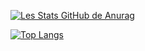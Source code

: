 [![Les Stats GitHub de Anurag](https://github-readme-stats.vercel.app/api?username=damien-d13&show_icons=true&theme=midnight-purple)](https://github.com/anuraghazra/github-readme-stats)

[![Top Langs](https://github-readme-stats.vercel.app/api/top-langs/?username=damien-d13)](https://github.com/anuraghazra/github-readme-stats)

